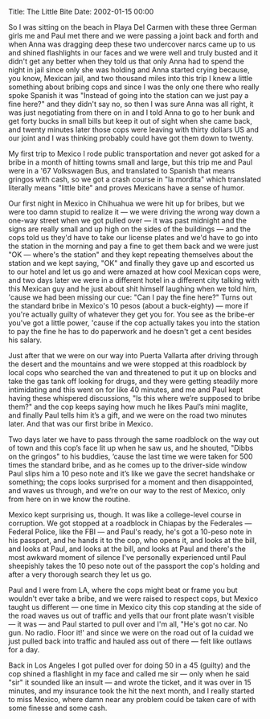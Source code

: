 Title: The Little Bite
Date: 2002-01-15 00:00

So I was sitting on the beach in Playa Del Carmen with these three
German girls me and Paul met there and we were passing a joint back and
forth and when Anna was dragging deep these two undercover narcs came up
to us and shined flashlights in our faces and we were well and truly
busted and it didn't get any better when they told us that only Anna had
to spend the night in jail since only she was holding and Anna started
crying because, you know, Mexican jail, and two thousand miles into this
trip I knew a little something about bribing cops and since I was the
only one there who really spoke Spanish it was "Instead of going into
the station can we just pay a fine here?" and they didn't say no, so
then I was sure Anna was all right, it was just negotiating from there
on in and I told Anna to go to her bunk and get forty bucks in small
bills but keep it out of sight when she came back, and twenty minutes
later those cops were leaving with thirty dollars US and our joint and I
was thinking probably could have got them down to twenty.

My first trip to Mexico I rode public transportation and never got asked
for a bribe in a month of hitting towns small and large, but this trip
me and Paul were in a '67 Volkswagen Bus, and translated to Spanish that
means gringos with cash, so we got a crash course in "la mordita" which
translated literally means "little bite" and proves Mexicans have a
sense of humor.

Our first night in Mexico in Chihuahua we were hit up for bribes, but we
were too damn stupid to realize it — we were driving the wrong way down
a one-way street when we got pulled over — it was past midnight and the
signs are really small and up high on the sides of the buildings — and
the cops told us they'd have to take our license plates and we'd have to
go into the station in the morning and pay a fine to get them back and
we were just "OK — where's the station" and they kept repeating
themselves about the station and we kept saying, "OK" and finally they
gave up and escorted us to our hotel and let us go and were amazed at
how cool Mexican cops were, and two days later we were in a different
hotel in a different city talking with this Mexican guy and he just
about shit himself laughing when we told him, 'cause we had been missing
our cue: "Can I pay the fine here?" Turns out the standard bribe in
Mexico's 10 pesos (about a buck-eighty) — more if you're actually guilty
of whatever they get you for. You see as the bribe-er you've got a
little power, 'cause if the cop actually takes you into the station to
pay the fine he has to do paperwork and he doesn't get a cent besides
his salary.

Just after that we were on our way into Puerta Vallarta after driving
through the desert and the mountains and we were stopped at this
roadblock by local cops who searched the van and threatened to put it up
on blocks and take the gas tank off looking for drugs, and they were
getting steadily more intimidating and this went on for like 40 minutes,
and me and Paul kept having these whispered discussions, "Is this where
we’re supposed to bribe them?" and the cop keeps saying how much he
likes Paul’s mini maglite, and finally Paul tells him it’s a gift, and
we were on the road two minutes later. And that was our first bribe in
Mexico.

Two days later we have to pass through the same roadblock on the way out
of town and this cop’s face lit up when he saw us, and he shouted,
"Dibbs on the gringos" to his buddies, ‘cause the last time we were
taken for 500 times the standard bribe, and as he comes up to the
driver-side window Paul slips him a 10 peso note and it’s like we gave
the secret handshake or something; the cops looks surprised for a moment
and then disappointed, and waves us through, and we’re on our way to the
rest of Mexico, only from here on in we know the routine.

Mexico kept surprising us, though. It was like a college-level course in
corruption. We got stopped at a roadblock in Chiapas by the Federales —
Federal Police, like the FBI — and Paul's ready, he's got a 10-peso note
in his passport, and he hands it to the cop, who opens it, and looks at
the bill, and looks at Paul, and looks at the bill, and looks at Paul
and there's the most awkward moment of silence I've personally
experienced until Paul sheepishly takes the 10 peso note out of the
passport the cop's holding and after a very thorough search they let us
go.

Paul and I were from LA, where the cops might beat or frame you but
wouldn't ever take a bribe, and we were raised to respect cops, but
Mexico taught us different — one time in Mexico city this cop standing
at the side of the road waves us out of traffic and yells that our front
plate wasn't visible — it was — and Paul started to pull over and I'm
all, "He's got no car. No gun. No radio. Floor it!' and since we were on
the road out of la cuidad we just pulled back into traffic and hauled
ass out of there — felt like outlaws for a day.

Back in Los Angeles I got pulled over for doing 50 in a 45 (guilty) and
the cop shined a flashlight in my face and called me sir — only when he
said "sir" it sounded like an insult — and wrote the ticket, and it was
over in 15 minutes, and my insurance took the hit the next month, and I
really started to miss Mexico, where damn near any problem could be
taken care of with some finesse and some cash.

